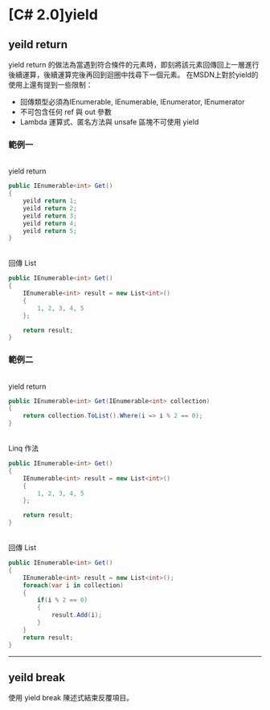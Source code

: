 # [C# 2.0]yield

## yeild return
yield return 的做法為當遇到符合條件的元素時，即刻將該元素回傳回上一層進行後續運算，後續運算完後再回到迴圈中找尋下一個元素。
在MSDN上對於yield的使用上還有提到一些限制：

- 回傳類型必須為IEnumerable, IEnumerable<T>, IEnumerator, IEnumerator<T>
- 不可包含任何 ref 與 out 參數
- Lambda 運算式、匿名方法與 unsafe 區塊不可使用 yield

### 範例一
<br/>yield return
```csharp
public IEnumerable<int> Get()
{
    yeild return 1;
    yeild return 2;
    yeild return 3;
    yeild return 4;
    yeild return 5;
}
```

<br/>回傳 List
```csharp
public IEnumerable<int> Get()
{
    IEnumerable<int> result = new List<int>()
    {
        1, 2, 3, 4, 5
    };

    return result;
}
```

### 範例二
<br/>yield return
```csharp
public IEnumerable<int> Get(IEnumerable<int> collection)
{
    return collection.ToList().Where(i => i % 2 == 0);
}
```

<br/>Linq 作法
```csharp
public IEnumerable<int> Get()
{
    IEnumerable<int> result = new List<int>()
    {
        1, 2, 3, 4, 5
    };

    return result;
}
```

<br/>回傳 List
```csharp
public IEnumerable<int> Get()
{
    IEnumerable<int> result = new List<int>();
    foreach(var i in collection)
    {
        if(i % 2 == 0) 
        {
            result.Add(i);
        }
    }
    return result;
}
```


---

## yeild break
使用 yield break 陳述式結束反覆項目。

